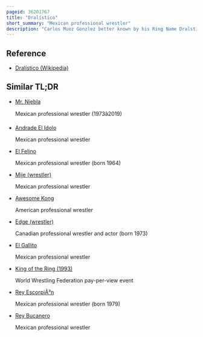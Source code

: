 ```yaml
---
pageid: 36201767
title: "Dralístico"
short_summary: "Mexican professional wrestler"
description: "Carlos Muoz Gonzlez better known by his Ring Name Dralstico is a mexican Second-Generation Luchador enmascarado currently signed to all Elite wrestling. He is best known for his 11 year tenure with Consejo Mundial de Lucha Libre , originally working under the ring name Dragon Lee, before he was given the ring name and mask of Místico, after the original Místico had left CMLL to work for WWE."
---
```


## Reference

- [Dralístico (Wikipedia)](https://en.wikipedia.org/?curid=36201767)

## Similar TL;DR

- [Mr. Niebla](/tldr/en/mr-niebla)

  Mexican professional wrestler (1973â2019)

- [Andrade El Idolo](/tldr/en/andrade-el-idolo)

  Mexican professional wrestler

- [El Felino](/tldr/en/el-felino)

  Mexican professional wrestler (born 1964)

- [Mije (wrestler)](/tldr/en/mije-wrestler)

  Mexican professional wrestler

- [Awesome Kong](/tldr/en/awesome-kong)

  American professional wrestler

- [Edge (wrestler)](/tldr/en/edge-wrestler)

  Canadian professional wrestler and actor (born 1973)

- [El Gallito](/tldr/en/el-gallito)

  Mexican professional wrestler

- [King of the Ring (1993)](/tldr/en/king-of-the-ring-1993)

  World Wrestling Federation pay-per-view event

- [Rey EscorpiÃ³n](/tldr/en/rey-escorpion)

  Mexican professional wrestler (born 1979)

- [Rey Bucanero](/tldr/en/rey-bucanero)

  Mexican professional wrestler
